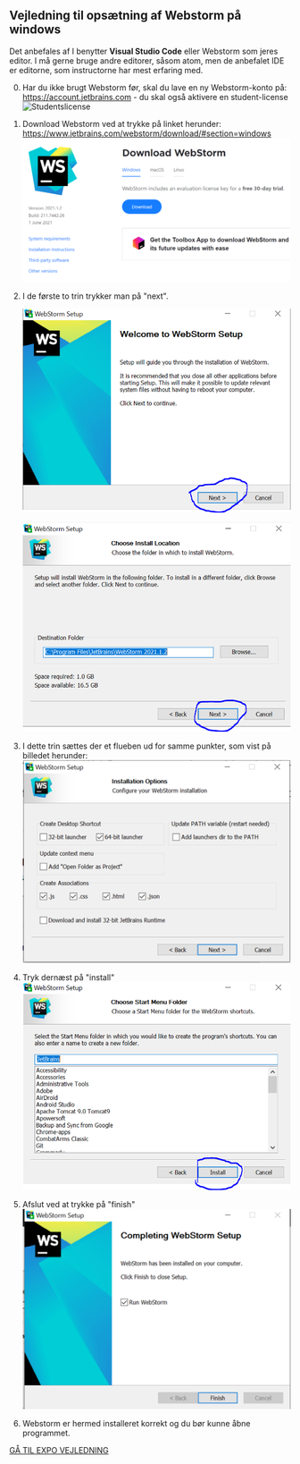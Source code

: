 

## Vejledning til opsætning af Webstorm på windows

Det anbefales af I benytter <b>Visual Studio Code</b> eller Webstorm som jeres editor. I må gerne bruge andre editorer, såsom atom, men de anbefalet IDE er editorne, som instructorne har mest erfaring med. 

0. Har du ikke brugt Webstorm før, skal du lave en ny Webstorm-konto på: https://account.jetbrains.com - du skal også aktivere en student-license ![Studentslicense](https://user-images.githubusercontent.com/85865074/131469143-25a2ca3c-a1a9-42bf-a469-1bdba099dea2.PNG)

1. Download Webstorm ved at trykke på linket herunder: https://www.jetbrains.com/webstorm/download/#section=windows
   ![Webstorm Home](billeder/webstormHome.png)


2. I de første to trin trykker man på "next".
   
   ![Første trin](billeder/step1.png)
  
   ![Andet trin](billeder/step2.png)

3. I dette trin sættes der et flueben ud for samme punkter, som vist på billedet herunder:
   ![Tredje trin](billeder/step3.png)
   
   
4. Tryk dernæst på "install"
   ![Fjerde trin](billeder/step4.png)
   
   
5. Afslut ved at trykke på "finish"
   ![Femte trin](billeder/step5.png)
   

6. Webstorm er hermed installeret korrekt og du bør kunne åbne programmet. 

<a href="https://github.com/Innovationg-og-ny-teknologi-2021/0_intro_vejledning/blob/main/windows/2_expo_vejledning.md
" target="_blank">GÅ TIL EXPO VEJLEDNING</a>
   
   
   




